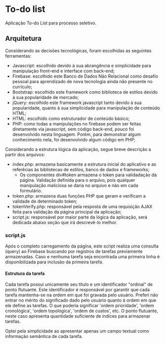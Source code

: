 # To-do list
Aplicação To-do List para processo seletivo.

## Arquitetura
Considerando as decisões tecnológicas, foram escolhidas as seguintes ferramentas:
- Javascript: escolhido devido à sua abrangência e simplicidade para manipulação front-end e interface com back-end;
- Firebase: escolhido este Banco de Dados Não Relacional como desafio pessoal para aprendizado de nova tecnologia ainda não presente no currículo;
- Bootstrap: escolhido este framework como biblioteca de estilos devido à sua popularidade de mercado;
- jQuery: escolhido este framework javascript tanto devido à sua popularidade, quanto à sua simplicidade para manipulação de conteúdo HTML;
- HTML: escolhido como estruturador de conteúdo básico;
- PHP: como todas a manipulações no firebase podem ser feitas diretamente via javascript, sem código back-end, pouco foi desenvolvido nesta linguagem. Porém, para demonstrar algum conhecimento nela, foi desenvolvido algum código em PHP;

Considerando a estrutura lógica da aplicação, segue breve descrição a partir dos arquivos:
- index.php: armazena basicamente a estrutura inicial do aplicativo e as referêcias às bibliotecas de estilos, banco de dados e frameworks;  
  - Os componentes div#token armazena o token para validadação da página. Validação definida para o arquivo, pois qualquer manipulação maliciosa se daria no arquivo e não em cada formulário.
- token.php: armazena duas funções PHP que geram e verificam a validade de determinado token;
- tokenVerify.php: responsável pela resposta de uma requisição AJAX feita para validação da página principal da aplicação;
- script.js: responsável por maior parte da lógica da aplicação, será dedicada abaixo seção que irá descrevê-lo melhor.

### script.js
Após o completo carregamento da página, este script realiza uma consulta (query) ao Firebase buscando por registros de tarefas previamente armazenadas. Caso e nenhuma tarefa seja encontrada uma primeira linha é disponibilizada para inclusão da primeira tarefa.

#### Estrutura da tarefa
Cada tarefa possui unicamente seu título e um identificador "ordinal" de ponto flutuante. Este identificador é responsável por garantir que cada tarefa mantenha-se na ordem em que foi gravada pelo usuário. Preferi não entrar no mérito do significado dado pelo usuário quanto à ordem em que ele define as tarefas. O que poderia significar 'ordem prioridade', 'ordem cronológica', 'ordem topológica', 'ordem de custos', etc. O ponto flutuante, neste caso apresenta quantidade suficiente de índices para armazenar tarefas.

Optei pela simplicidade ao apresentar apenas um campo textual como informação semântica de cada tarefa.



